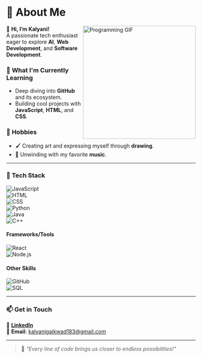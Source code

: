 # 🌟 About Me  

<img src="https://media.giphy.com/media/26tn33aiTi1jkl6H6/giphy.gif" align="right" width="300" alt="Programming GIF">


 
👋 **Hi, I’m Kalyani!**  
A passionate tech enthusiast eager to explore **AI**, **Web Development**, and **Software Development**.  

### 🌱 **What I'm Currently Learning**  
- Deep diving into **GitHub** and its ecosystem.  
- Building cool projects with **JavaScript**, **HTML**, and **CSS**.  

### 🎨 **Hobbies**  
- 🖌️ Creating art and expressing myself through **drawing**.  
- 🎵 Unwinding with my favorite **music**.  

---

### 🔧 **Tech Stack**  
![JavaScript](https://img.shields.io/badge/JavaScript-F7DF1E?style=for-the-badge&logo=javascript&logoColor=black)  
![HTML](https://img.shields.io/badge/HTML5-E34F26?style=for-the-badge&logo=html5&logoColor=white)  
![CSS](https://img.shields.io/badge/CSS3-1572B6?style=for-the-badge&logo=css3&logoColor=white)  
![Python](https://img.shields.io/badge/Python-3776AB?style=for-the-badge&logo=python&logoColor=white)  
![Java](https://img.shields.io/badge/Java-007396?style=for-the-badge&logo=java&logoColor=white)  
![C++](https://img.shields.io/badge/C++-00599C?style=for-the-badge&logo=cplusplus&logoColor=white) 

#### Frameworks/Tools  
![React](https://img.shields.io/badge/React-61DAFB?style=for-the-badge&logo=react&logoColor=black)  
![Node.js](https://img.shields.io/badge/Node.js-339933?style=for-the-badge&logo=nodedotjs&logoColor=white)  

#### Other Skills  
![GitHub](https://img.shields.io/badge/GitHub-100000?style=for-the-badge&logo=github&logoColor=white)  
![SQL](https://img.shields.io/badge/SQL-4479A1?style=for-the-badge&logo=postgresql&logoColor=white)

---

### 📫 **Get in Touch**  
💼 [**LinkedIn**](https://www.linkedin.com/in/kalyani-gaikwad-4727a9265)  
📧 **Email:** kalyanigaikwad183@gmail.com  

---

> 🌟 *"Every line of code brings us closer to endless possibilities!"*  
